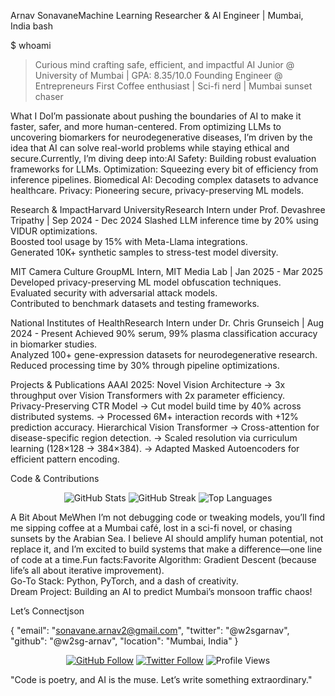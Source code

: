 Arnav SonavaneMachine Learning Researcher & AI Engineer | Mumbai, India
bash

$ whoami
> Curious mind crafting safe, efficient, and impactful AI
> Junior @ University of Mumbai | GPA: 8.35/10.0
> Founding Engineer @ Entrepreneurs First
> Coffee enthusiast | Sci-fi nerd | Mumbai sunset chaser

 What I DoI’m passionate about pushing the boundaries of AI to make it faster, safer, and more human-centered. From optimizing LLMs to uncovering biomarkers for neurodegenerative diseases, I’m driven by the idea that AI can solve real-world problems while staying ethical and secure.Currently, I’m diving deep into:AI Safety: Building robust evaluation frameworks for LLMs.
Optimization: Squeezing every bit of efficiency from inference pipelines.
Biomedical AI: Decoding complex datasets to advance healthcare.
Privacy: Pioneering secure, privacy-preserving ML models.

 Research & ImpactHarvard UniversityResearch Intern under Prof. Devashree Tripathy | Sep 2024 - Dec 2024  Slashed LLM inference time by 20% using VIDUR optimizations.  
Boosted tool usage by 15% with Meta-Llama integrations.  
Generated 10K+ synthetic samples to stress-test model diversity.

MIT Camera Culture GroupML Intern, MIT Media Lab | Jan 2025 - Mar 2025  Developed privacy-preserving ML model obfuscation techniques.  
Evaluated security with adversarial attack models.  
Contributed to benchmark datasets and testing frameworks.

National Institutes of HealthResearch Intern under Dr. Chris Grunseich | Aug 2024 - Present  Achieved 90% serum, 99% plasma classification accuracy in biomarker studies.  
Analyzed 100+ gene-expression datasets for neurodegenerative research.  
Reduced processing time by 30% through pipeline optimizations.

 Projects & Publications AAAI 2025: Novel Vision Architecture
→ 3x throughput over Vision Transformers with 2x parameter efficiency.  
Privacy-Preserving CTR Model
→ Cut model build time by 40% across distributed systems.
→ Processed 6M+ interaction records with +12% prediction accuracy.
Hierarchical Vision Transformer
→ Cross-attention for disease-specific region detection.
→ Scaled resolution via curriculum learning (128×128 → 384×384).
→ Adapted Masked Autoencoders for efficient pattern encoding.

 Code & Contributions<div align="center">
  <img src="https://github-readme-stats.vercel.app/api?username=w2sg-arnav&show_icons=true&theme=transparent&hide_border=true&title_color=58a6ff&text_color=c9d1d9&icon_color=58a6ff" alt="GitHub Stats" />
  <img src="https://github-readme-streak-stats.herokuapp.com/?user=w2sg-arnav&theme=transparent&hide_border=true&background=0d1117&stroke=58a6ff&ring=58a6ff&fire=58a6ff&currStreakNum=c9d1d9&sideNums=c9d1d9&currStreakLabel=58a6ff&sideLabels=58a6ff&dates=8b949e" alt="GitHub Streak" />
  <img src="https://github-readme-stats.vercel.app/api/top-langs/?username=w2sg-arnav&layout=compact&theme=transparent&hide_border=true&title_color=58a6ff&text_color=c9d1d9" alt="Top Languages" />
</div>

 A Bit About MeWhen I’m not debugging code or tweaking models, you’ll find me sipping coffee at a Mumbai café, lost in a sci-fi novel, or chasing sunsets by the Arabian Sea. I believe AI should amplify human potential, not replace it, and I’m excited to build systems that make a difference—one line of code at a time.Fun facts:Favorite Algorithm: Gradient Descent (because life’s all about iterative improvement).  
Go-To Stack: Python, PyTorch, and a dash of creativity.  
Dream Project: Building an AI to predict Mumbai’s monsoon traffic chaos!

 Let’s Connectjson

{
  "email": "sonavane.arnav2@gmail.com",
  "twitter": "@w2sgarnav",
  "github": "@w2sg-arnav",
  "location": "Mumbai, India"
}

<div align="center">
  <a href="https://github.com/w2sg-arnav"><img src="https://img.shields.io/github/followers/w2sg-arnav?style=social" alt="GitHub Follow" /></a>
  <a href="https://x.com/w2sgarnav"><img src="https://img.shields.io/twitter/follow/w2sgarnav?style=social" alt="Twitter Follow" /></a>
  <img src="https://komarev.com/ghpvc/?username=w2sg-arnav&style=flat-square&color=58a6ff" alt="Profile Views" />
</div>

"Code is poetry, and AI is the muse. Let’s write something extraordinary."

